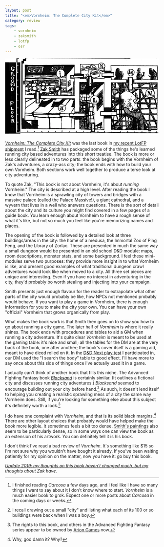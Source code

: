 ```yaml
---
layout: post
title: "<em>Vornheim: The Complete City Kit</em>"
category: review
tags: 
    - vornheim
    - zaksmith
    - lotfp
    - osr
---
```


![A Map from Vornheim][vornheim-img]

[_Vornheim: The Complete City Kit_][1] was the last book in [my recent LotFP shipment][2] I read.[^1] [Zak Smith][3] has packaged some of the things he's learned running city based adventures into this short treatise. The book is more or less clearly delineated in to two parts: the book begins with the Vornheim of Zak's adventures, a crazy-ass city; the book ends with how to build your own Vornheim. Both sections work well together to produce a terse look at city adventuring.

To quote Zak, "This book is not about Vornheim, it's about _running_ Vornheim." The city is described at a high level. After reading the book I know that Vornheim is a sprawling city of towers and bridges with a massive palace (called the Palace Massive!), a giant cathedral, and a wyvern that lives in a well who answers questions. There is the sort of detail about the city and its culture you might find covered in a few pages of a guide book. You learn enough about Vornheim to have a rough sense of what it's like, but not so much you feel like you're memorizing names and places.

The opening of the book is followed by a detailed look at three buildings/areas in the city: the home of a medusa, the Immortal Zoo of Ping Feng, and the Library of Zorlac. These are presented in much the same way a small dungeon would be presented in an old school D&D module: maps, room descriptions, monster stats, and some background. I feel these mini-modules serve two purposes: they provide more insight in to what Vornheim is like, and present good examples of what traditional dungeon crawl adventures would look like when moved to a city. All three set pieces are unique and interesting. Even if you have no interest in adventuring in the city, they'd probably bo worth stealing and injecting into your campaign.

Smith presents just enough flavour for the reader to extrapolate what other parts of the city would probably be like, how NPCs not mentioned probably would behave. If you want to play a game in Vornheim, there is enough information for you to make the city your own. You can have your own "official" Vornheim that grows organically from play.

What makes the book work is that Smith then goes on to show you how to go about running a city game. The later half of _Vornheim_ is where it really shines. The book ends with procedures and tables to aid a GM when running a city adventure. It's quite clear _Vornheim_ is meant to be used at the gaming table: it's nice and small; all the tables for the DM are at the very back of the book, one after another; the book's cover itself is a gaming aid, meant to have diced rolled on it. In the [D&D Next play test][4] I participated in, our DM used the "I search the body" table to good effect. I'll have more to say once about this side of things once i've actually used it in a game.

I actually can't think of another book that fills this niche. The Advanced Fighting Fantasy book [_Blacksand_][6] is certainly similar. (It outlines a fictional city and discusses running city adventures.) _Blacksand_ seemed to encourage building out your city before hand.[^2] As such, it doesn't lend itself to helping you creating a realistic sprawling mess of a city the same way Vornheim does. Still, if you're looking for something else about this subject it's definitely worth a look.[^3]

I do have one complaint with _Vornheim_, and that is its solid black margins.[^4] There are other layout choices that probably would have helped make the book more legible. It sometimes feels a bit too dense. [Smith's paintings][5] also seem to be particularly dense, so in some ways one can view the book as an extension of his artwork. You can definitely tell it is his book.

I don't think I've read a bad review of _Vornheim_. It's something like $15 so i'm not sure why you wouldn't have bought it already. If you've been waiting patiently for my opinion on the matter, now you have it: go buy this book.

_[Update 2019: my thoughts on this book haven't changed much, but my thoughts about Zak have.](/zak/)_


[^1]: I finished reading _Carcosa_ a few days ago, and I feel like I have so many things I want to say about it I don't know where to start. _Vornheim_ is a much easier book to grok. Expect one or more posts about _Carcosa_ in the coming days or weeks.

[^2]: I recall drawing out a small "city" and listing what each of its 100 or so buildings were back when I was a boy.

[^3]: The rights to this book, and others in the Advanced Fighting Fantasy series appear to be owned by [Arion Games][7] now.

[^4]: Why, god damn it? Why?

[1]: http://www.lotfp.com/RPG/products/vornheim
[2]: http://save.vs.totalpartykill.ca/review/lotfp-grindhouse/
[3]: http://dndwithpornstars.blogspot.ca/
[4]: http://save.vs.totalpartykill.ca/blog/dnd-next/
[5]: http://fredericksfreisergallery.com/zaxart/octopus_girls/index.html
[6]: http://fightingfantasy.wikia.com/wiki/Blacksand!
[7]: http://arion-games.com/affmain.html
[vornheim-img]: /assets/img/vornheim.png

